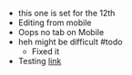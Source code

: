 *   this one is set for the 12th
*   Editing from mobile
*   Oops no tab on Mobile
*   heh might be difficult #todo
    *   Fixed it
*   Testing [link](link)